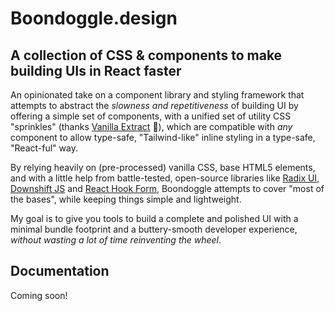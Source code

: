 # Boondoggle.design

## A collection of CSS & components to make building UIs in React faster

An opinionated take on a component library and styling framework that attempts to abstract the
_slowness and repetitiveness_ of building UI by offering a simple set of components, with a unified
set of utility CSS "sprinkles" (thanks [Vanilla Extract](https://vanilla-extract.style/) 💙), which
are compatible with _any_ component to allow type-safe, "Tailwind-like" inline styling in a
type-safe, "React-ful" way.

By relying heavily on (pre-processed) vanilla CSS, base HTML5 elements, and with a little help from
battle-tested, open-source libraries like [Radix UI](https://www.radix-ui.com/),
[Downshift JS](https://www.downshift-js.com/) and [React Hook Form](https://react-hook-form.com),
Boondoggle attempts to cover "most of the bases", while keeping things simple and lightweight.

My goal is to give you tools to build a complete and polished UI with a minimal bundle footprint and
a buttery-smooth developer experience, _without wasting a lot of time reinventing the wheel_.

## Documentation

Coming soon!

